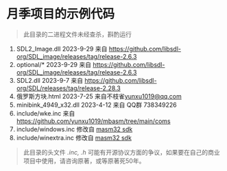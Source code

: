 # 月季项目的示例代码

> 此目录的二进程文件未经查杀，斟酌运行

1. SDL2_Image.dll 2023-9-29 来自 https://github.com/libsdl-org/SDL_image/releases/tag/release-2.6.3
2. optional/* 2023-9-29 来自 https://github.com/libsdl-org/SDL_image/releases/tag/release-2.6.3
3. SDL2.dll 2023-9-7 来自 https://github.com/libsdl-org/SDL/releases/tag/release-2.28.3
4. 俄罗斯方块.html 2023-7-25 来自不枝雀<yunxu1019@qq.com>
5. minibink_4949_x32.dll 2023-4-12 来自 QQ群 738349226
6. include/wke.inc 来自 https://github.com/yunxu1019/mbasm/tree/main/coms
7. include/windows.inc 修改自 [masm32 sdk](http://www.masm32.com/)
8. include/winextra.inc 修改自 [masm32 sdk](http://www.masm32.com/)


> 此目录的头文件 *.inc, .h* 可能有开源协议方面的争议，如果要在自己的商业项目中使用，请咨询原著，或等原著死50年。

